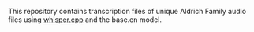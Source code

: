 This repository contains transcription files of unique Aldrich Family audio files using [whisper.cpp](https://github.com/ggerganov/whisper.cpp) and the base.en model.
